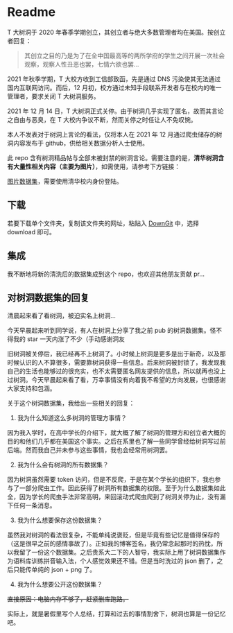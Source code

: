 # Readme

T 大树洞于 2020 年春季学期创立，其创立者与绝大多数管理者均在美国。按创立者回复：

> 其创立之目的乃是为了在全中国最高等的两所学府的学生之间开展一次社会观察，观察人性丑恶也罢，七情六欲也罢...

2021 年秋季学期，T 大校方收到工信部致函，先是通过 DNS 污染使其无法通过国内互联网访问。而后，12 月初，校方通过未知手段联系开发者与在校内的唯一管理者，要求关闭 T 大树洞服务。

2021 年 12 月 14 日，T 大树洞正式关停。由于树洞几乎实现了匿名，故而其言论之自由与恶臭，在 T 大校内争议不断，然而关停之时任让人不免叹惋。

本人不发表对于树洞上言论的看法，仅将本人在 2021 年 12 月通过爬虫储存的树洞内容发布于 github，供给相关数据分析人士使用。

此 repo 含有树洞精品帖与全部未被封禁的树洞言论。需要注意的是，**清华树洞含有大量性相关内容（主要为图片）**，如需使用，请参考下方链接：

[图片数据集](https://git.tsinghua.edu.cn/zhaochen20/THU_Tree)，需要使用清华校内身份登陆。

## 下载

若要下载单个文件夹，复制该文件夹的网址，粘贴入 [DownGit](https://minhaskamal.github.io/DownGit/#/home) 中，选择 download 即可。

## 集成

我不断地将新的清洗后的数据集成到这个 repo，也欢迎其他朋友贡献 pr...

## 对树洞数据集的回复

清晨起来看了看树洞，被迫实名上树洞...

今天早晨起来听到同学说，有人在树洞上分享了我之前 pub 的树洞数据集。怪不得我的 star 一天内涨了不少（手动感谢洞友

旧树洞被关停后，我已经再不上树洞了。小时候上树洞是更多是出于新奇，以及那时候认识的人不算很多，需要靠树洞获得一些信息。后来树洞被封锁了，我发现我自己的生活也能够过的很充实，也不太需要匿名网友提供的信息，所以就再也没上过树洞。今天早晨起来看了看，万幸事情没有向着我不希望的方向发展，也很感谢大家支持和包涵。

关于这个树洞数据集，我给出一些相关的回复：

1. 我为什么知道这么多树洞的管理方事情？

因为我入学时，在高中学长的介绍下，就大概了解了树洞的管理方和创立者大概的目的和他们几乎都在美国这个事实。之后在系里也了解一些同学曾经给树洞写过前后端。然而我自己并未参与这些事情，我也会经常用树洞罢。

2. 我为什么会有树洞的所有数据集？

因为树洞虽然需要 token 访问，但是不反爬，于是在某个学长的组织下，我也参与了一部分爬虫工作。因此获得了树洞所有数据集的权限。至于为什么数据集如此全，因为学长的爬虫手法非常高明，来回滚动式爬虫爬到了树洞关停为止，没有漏下任何一条消息。

3. 我为什么想要保存这份数据集？

虽然我对树洞的看法很复杂，不能单纯说褒贬，但是毕竟有些记忆是值得保存的（这是很早之前的感情事故了）。正如我的博客签名，我仍常念起那时的热忱，所以我留了一份这个数据集。之后贵系大二下的人智导，我实际上用了树洞数据集作为语料库训练拼音输入法，个人感觉效果还不错。但是当时洗过的 json 删了，之后只能传单纯的 json + png 了。

4. 我为什么想要公开这份数据集？

~~直接原因：电脑内存不够了，赶紧删库跑路。~~

实际上，就是暑假里写个人总结，打算和过去的事情割舍下，树洞也算是一份记忆吧。
